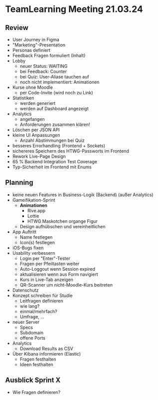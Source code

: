 # TeamLearning Meeting 21.03.24

## Review

- User Journey in Figma
- "Marketing"-Presentation
- Personas definiert
- Feedback Fragen formuliert (Inhalt)
- Lobby
  - neuer Status: WAITING
  - bei Feedback: Counter
  - bei Quiz: User-Aliase tauchen auf
  - noch nicht implementiert: Animationen
- Kurse ohne Moodle
  - per Code-Invite (wird noch zu Link)
- Statistiken
  - werden generiert
  - werden auf Dashboard angezeigt
- Analytics
  - angefangen
  - Anforderungen zusammen klären!
- Löschen per JSON API
- kleine UI Anpassungen
  - Anzahl Abstimmungen bei Quiz
- besseres Errorhandling (Frontend + Sockets)
- sichereres Speichern des HTWG-Passworts im Frontend
- Rework Live-Page Design
- 65 % Backend Integration Test Coverage
- Typ-Sicherheit im Frontend mit Enums

## Planning

- keine neuen Features in Business-Logik (Backend) (außer Analytics)
- Gameifikation-Sprint
  - **Animationen**
    - Rive.app
    - Lottie
    - HTWG Maskotchen organge Figur
  - Design aufhübschen und vereinheitlichen
- App Auftritt
  - Name festlegen
  - Icon(s) festlegen
- iOS-Bugs fixen
- Usability verbessern
  - Login per "Enter"-Tester
  - Fragen per Pfeiltasten weiter
  - Auto-Loggout wenn Session expired
  - aktualisieren wenn aus Form navigiert
  - Kurs in Live-Tab anzeigen
  - QR-Scanner um nicht-Moodle-Kurs beitreten
- Datenschutz
- Konzept schreiben für Studie
  - Leitfragen definieren
  - wie lang?
  - einmal/mehrfach?
  - Umfrage, ...
- neuer Server
  - Specs
  - Subdomain
  - offene Ports
- Analytics
  - Download Results as CSV
- Über Kibana informieren (Elastic)
  - Fragen festhalten
  - Ideen festhalten

## Ausblick Sprint X

- Wie Fragen definieren?